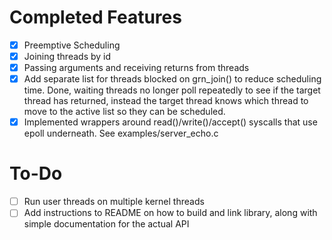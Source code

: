 

# Completed Features
 - [x] Preemptive Scheduling
 - [x] Joining threads by id
 - [x] Passing arguments and receiving returns from threads
 - [x] Add separate list for threads blocked on grn_join() to reduce scheduling time. Done, waiting threads no longer poll repeatedly to see if the target thread has returned, instead the target thread knows which thread to move to the active list so they can be scheduled.
 - [x] Implemented wrappers around read()/write()/accept() syscalls that use epoll underneath. See examples/server_echo.c
# To-Do
 - [ ] Run user threads on multiple kernel threads
 - [ ] Add instructions to README on how to build and link library, along with simple documentation for the actual API
